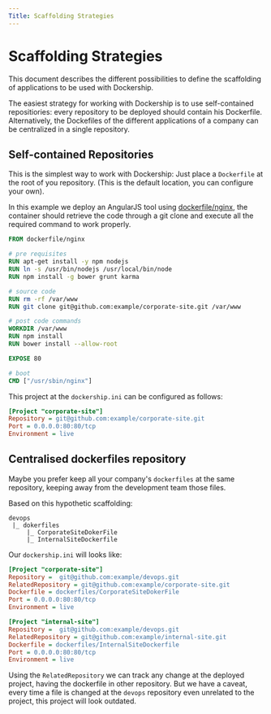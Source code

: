 ```yaml
---
Title: Scaffolding Strategies
---
```


Scaffolding Strategies
======================

This document describes the different possibilities to define the scaffolding of applications to be used with Dockership. 

The easiest strategy for working with Dockership is to use self-contained repositiories: every repository to be deployed should contain his Dockerfile. Alternatively, the Dockefiles of the different applications of a company can be centralized in a single repository. 

## Self-contained Repositories

This is the simplest way to work with Dockership: Just place a `Dockerfile` at the root of you repository. (This is the default location, you can configure your own). 

In this example we deploy an AngularJS tool using [dockerfile/nginx](https://github.com/dockerfile/nginx), the container should retrieve the code through a git clone and execute all the required command to work properly.

```Dockerfile
FROM dockerfile/nginx

# pre requisites
RUN apt-get install -y npm nodejs
RUN ln -s /usr/bin/nodejs /usr/local/bin/node
RUN npm install -g bower grunt karma

# source code
RUN rm -rf /var/www
RUN git clone git@github.com:example/corporate-site.git /var/www

# post code commands
WORKDIR /var/www
RUN npm install
RUN bower install --allow-root

EXPOSE 80

# boot
CMD ["/usr/sbin/nginx"]
```

This project at the `dockership.ini` can be configured as follows:

```ini
[Project "corporate-site"]
Repository = git@github.com:example/corporate-site.git
Port = 0.0.0.0:80:80/tcp
Environment = live
```

## Centralised dockerfiles repository

Maybe you prefer keep all your company's `dockerfiles` at the same repository, keeping away from the development team those files.

Based on this hypothetic scaffolding: 
```
devops
 |_ dokerfiles
     |_ CorporateSiteDokerFile
     |_ InternalSiteDockerfile
```

Our `dockership.ini` will looks like:

```ini
[Project "corporate-site"]
Repository =  git@github.com:example/devops.git
RelatedRepository = git@github.com:example/corporate-site.git
Dockerfile = dockerfiles/CorporateSiteDokerFile
Port = 0.0.0.0:80:80/tcp
Environment = live

[Project "internal-site"]
Repository =  git@github.com:example/devops.git
RelatedRepository = git@github.com:example/internal-site.git
Dockerfile = dockerfiles/InternalSiteDockerfile
Port = 0.0.0.0:80:80/tcp
Environment = live
```

Using the `RelatedRepository` we can track any change at the deployed project, having the dockerfile in other repository. But we have a caveat, every time a file is changed at the `devops` repository even unrelated to the project, this project will look outdated.
